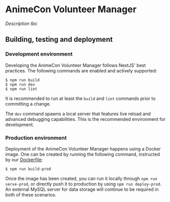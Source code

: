 # AnimeCon Volunteer Manager
_Description tbc_

## Building, testing and deployment

### Development environment
Developing the AnimeCon Volunteer Manager follows NextJS' best practices. The following commands are
enabled and actively supported:

```
$ npm run build
$ npm run dev
$ npm run lint
```

It is recommended to run at least the `build` and `lint` commands prior to committing a change.

The `dev` command spawns a local server that features live reload and advanced debugging
capabilities. This is the recommended environment for development.

### Production environment
Deployment of the AnimeCon Volunteer Manager happens using a Docker image. One can be created by
running the following command, instructed by our [Dockerfile](Dockerfile):

```
$ npm run build-prod
```

Once the image has been created, you can run it locally through `npm run serve-prod`, or directly
push it to production by using `npm run deploy-prod`. An external MySQL server for data storage
will continue to be required in both of these scenarios.
